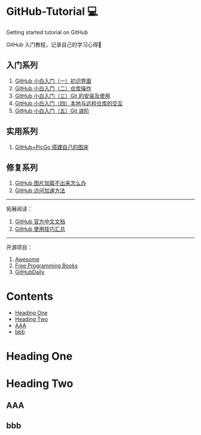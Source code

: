 # GitHub-Tutorial 💻
Getting started tutorial on GitHub

GitHub 入门教程，记录自己的学习心得🧡

## 入门系列
1. [GitHub 小白入门（一）初识界面](https://github.com/CatOneTwo/GitHub-Tutorial/issues/1)
2. [GitHub 小白入门（二）仓库操作](https://github.com/CatOneTwo/GitHub-Tutorial/issues/2)
3. [GitHub 小白入门（三）Git 的安装及使用](https://github.com/CatOneTwo/GitHub-Tutorial/issues/3)
4. [GitHub 小白入门（四）本地与远程仓库的交互](https://github.com/CatOneTwo/GitHub-Tutorial/issues/4)
5. [GitHub 小白入门（五）Git 进阶](https://github.com/CatOneTwo/GitHub-Tutorial/issues/8)

## 实用系列
1. [GitHub+PicGo 搭建自己的图床](https://github.com/CatOneTwo/GitHub-Tutorial/issues/5)

## 修复系列
1. [GitHub 图片加载不出来怎么办](https://github.com/CatOneTwo/GitHub-Tutorial/issues/6)
2. [GitHub 访问加速方法](https://github.com/CatOneTwo/GitHub-Tutorial/issues/7)

---
拓展阅读：

1. [GitHub 官方中文文档](https://help.github.com/cn)
2. [GitHub 使用技巧汇总](https://github.com/tiimgreen/github-cheat-sheet/)

---
开源项目：

1. [Awesome](https://github.com/sindresorhus/awesome)
2. [Free Programming Books](https://github.com/EbookFoundation/free-programming-books)
3. [GitHubDaily](https://github.com/GitHubDaily/GitHubDaily)

# Contents
- [Heading One](#heading-one)
- [Heading Two](#heading-two)
- [AAA](#aaa)
- [bbb](#bbb)


# Heading One
# Heading Two
## AAA
## bbb
